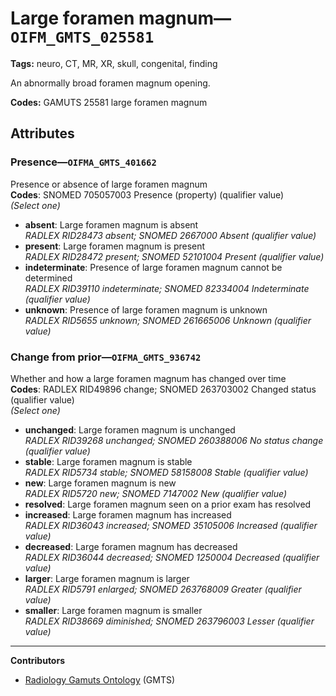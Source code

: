 # Large foramen magnum—`OIFM_GMTS_025581`

**Tags:** neuro, CT, MR, XR, skull, congenital, finding

An abnormally broad foramen magnum opening.

**Codes:** GAMUTS 25581 large foramen magnum

## Attributes

### Presence—`OIFMA_GMTS_401662`

Presence or absence of large foramen magnum  
**Codes**: SNOMED 705057003 Presence (property) (qualifier value)  
*(Select one)*

- **absent**: Large foramen magnum is absent  
_RADLEX RID28473 absent; SNOMED 2667000 Absent (qualifier value)_
- **present**: Large foramen magnum is present  
_RADLEX RID28472 present; SNOMED 52101004 Present (qualifier value)_
- **indeterminate**: Presence of large foramen magnum cannot be determined  
_RADLEX RID39110 indeterminate; SNOMED 82334004 Indeterminate (qualifier value)_
- **unknown**: Presence of large foramen magnum is unknown  
_RADLEX RID5655 unknown; SNOMED 261665006 Unknown (qualifier value)_

### Change from prior—`OIFMA_GMTS_936742`

Whether and how a large foramen magnum has changed over time  
**Codes**: RADLEX RID49896 change; SNOMED 263703002 Changed status (qualifier value)  
*(Select one)*

- **unchanged**: Large foramen magnum is unchanged  
_RADLEX RID39268 unchanged; SNOMED 260388006 No status change (qualifier value)_
- **stable**: Large foramen magnum is stable  
_RADLEX RID5734 stable; SNOMED 58158008 Stable (qualifier value)_
- **new**: Large foramen magnum is new  
_RADLEX RID5720 new; SNOMED 7147002 New (qualifier value)_
- **resolved**: Large foramen magnum seen on a prior exam has resolved  
- **increased**: Large foramen magnum has increased  
_RADLEX RID36043 increased; SNOMED 35105006 Increased (qualifier value)_
- **decreased**: Large foramen magnum has decreased  
_RADLEX RID36044 decreased; SNOMED 1250004 Decreased (qualifier value)_
- **larger**: Large foramen magnum is larger  
_RADLEX RID5791 enlarged; SNOMED 263768009 Greater (qualifier value)_
- **smaller**: Large foramen magnum is smaller  
_RADLEX RID38669 diminished; SNOMED 263796003 Lesser (qualifier value)_

---

**Contributors**

- [Radiology Gamuts Ontology](https://gamuts.net/) (GMTS)